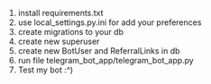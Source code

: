 1. install requirements.txt
2. use local_settings.py.ini for add your preferences
3. create migrations to your db
4. create new superuser
5. create new BotUser and ReferralLinks in db
6. run file telegram_bot_app/telegram_bot_app.py
7. Test my bot :^)